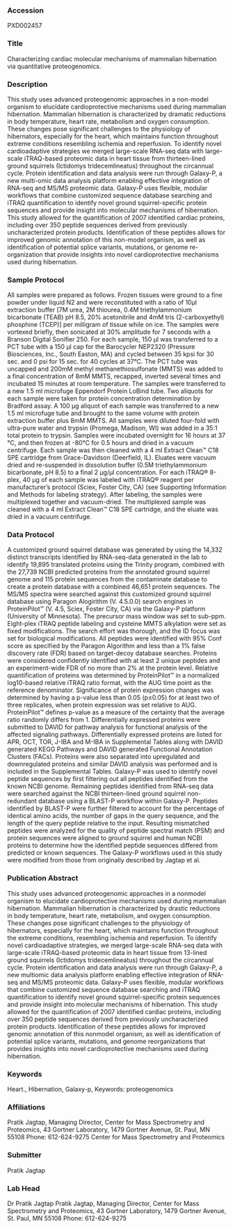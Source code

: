 ### Accession
PXD002457

### Title
Characterizing cardiac molecular mechanisms of mammalian hibernation via  quantitative proteogenomics.

### Description
This study uses advanced proteogenomic approaches in a non-model organism to elucidate cardioprotective mechanisms used during mammalian hibernation. Mammalian hibernation is characterized by dramatic reductions in body temperature, heart rate, metabolism and oxygen consumption. These changes pose significant challenges to the physiology of hibernators, especially for the heart, which maintains function throughout extreme conditions resembling ischemia and reperfusion. To identify novel cardioadaptive strategies we merged large-scale RNA-seq data with large-scale iTRAQ-based proteomic data in heart tissue from thirteen-lined ground squirrels (Ictidomys tridecemlineatus) throughout the circannual cycle. Protein identification and data analysis were run through Galaxy-P, a new multi-omic data analysis platform enabling effective integration of RNA-seq and MS/MS proteomic data. Galaxy-P uses flexible, modular workflows that combine customized sequence database searching and iTRAQ quantification to identify novel ground squirrel-specific protein sequences and provide insight into molecular mechanisms of hibernation. This study allowed for the quantification of 2007 identified cardiac proteins, including over 350 peptide sequences derived from previously uncharacterized protein products.  Identification of these peptides allows for improved genomic annotation of this non-model organism, as well as identification of potential splice variants, mutations, or genome re-organization that  provide insights into novel cardioprotective mechanisms used during hibernation.

### Sample Protocol
All samples were prepared as follows. Frozen tissues were ground to a fine powder under liquid N2 and were reconstituted with a ratio of 10μl extraction buffer [7M urea, 2M thiourea, 0.4M triethylammonium bicarbonate (TEAB) pH 8.5, 20% acetonitrile and 4mM tris (2-carboxyethyl) phosphine (TCEP)] per milligram of tissue while on ice.  The samples were vortexed briefly, then sonicated at 30% amplitude for 7 seconds with a Branson Digital Sonifier 250. For each sample, 150 μl was transferred to a PCT tube with a 150 μl cap for the Barocycler NEP2320 (Pressure Biosciences, Inc., South Easton, MA) and cycled between 35 kpsi for 30 sec. and 0 psi for 15 sec. for 40 cycles at 37°C.  The PCT tube was uncapped and 200mM methyl methanethiosulfonate (MMTS) was added to a final concentration of 8mM MMTS, recapped, inverted several times and incubated 15 minutes at room temperature.  The samples were transferred to a new 1.5 ml microfuge Eppendorf Protein LoBind tube.  Two aliquots for each sample were taken for protein concentration determination by Bradford assay. A 100 μg aliquot of each sample was transferred to a new 1.5 ml microfuge tube and brought to the same volume with protein extraction buffer plus 8mM MMTS.  All samples were diluted four-fold with ultra-pure water and trypsin (Promega, Madison, WI) was added in a 35:1 total protein to trypsin. Samples were incubated overnight for 16 hours at 37 °C, and then frozen at -80°C for 0.5 hours and dried in a vacuum centrifuge.  Each sample was then cleaned with a 4 ml Extract Clean™ C18 SPE cartridge from Grace-Davidson (Deerfield, IL).  Eluates were vacuum dried and re-suspended in dissolution buffer (0.5M triethylammonium bicarbonate, pH 8.5) to a final 2 µg/µl concentration.  For each iTRAQ® 8-plex, 40 μg of each sample was labeled with iTRAQ® reagent per manufacturer’s protocol (Sciex, Foster City, CA) (see Supporting Information and Methods for labeling strategy). After labeling, the samples were multiplexed together and vacuum-dried.  The multiplexed sample was cleaned with a 4 ml Extract Clean™ C18 SPE cartridge, and the eluate was dried in a vacuum centrifuge.

### Data Protocol
A customized ground squirrel database was generated by using the 14,332 distinct transcripts identified by RNA-seq-data generated in the lab to identify 19,895 translated proteins using the Trinity program, combined with the 27,739 NCBI predicted proteins from the annotated ground squirrel genome and 115 protein sequences from the contaminate database to create a protein database with a combined 46,651 protein sequences. The MS/MS spectra were searched against this customized ground squirrel database using Paragon Alogirithm (V. 4.5.0.0) search engines in ProteinPilot™ (V. 4.5, Sciex, Foster City, CA) via the Galaxy-P platform (University of Minnesota). The precursor mass window was set to sub-ppm. Eight-plex iTRAQ peptide labeling and cysteine MMTS alkylation were set as fixed modifications. The search effort was thorough, and the ID focus was set for biological modifications. All peptides were identified with 95% Conf score as specified by the Paragon Algorithm and less than a 1% false discovery rate (FDR) based on target-decoy database searches. Proteins were considered confidently identified with at least 2 unique peptides and an experiment-wide FDR of no more than 2% at the protein level. Relative quantification of proteins was determined by ProteinPilot™ in a normalized log10-based relative iTRAQ ratio format, with the AUG time point as the reference denominator. Significance of protein expression changes was determined by having a p-value less than 0.05 (p≤0.05) for at least two of three replicates, when protein expression was set relative to AUG. ProteinPilot™ defines p-value as a measure of the certainty that the average ratio randomly differs from 1. Differentially expressed proteins were submitted to DAVID for pathway analysis for functional analysis of the affected signaling pathways. Differentially expressed proteins are listed for APR, OCT, TOR, J-IBA and M-IBA in Supplemental Tables along with DAVID generated KEGG Pathways and DAVID generated Functional Annotation Clusters (FACs). Proteins were also separated into upregulated and downregulated proteins and similar DAVID analysis was performed and is included in the Supplemental Tables.  Galaxy-P was used to identify novel peptide sequences by first filtering out all peptides identified from the known NCBI genome. Remaining peptides identified from RNA-seq data were searched against the NCBI thirteen-lined ground squirrel non-redundant database using a BLAST-P workflow within Galaxy-P. Peptides identified by BLAST-P were further filtered to account for the percentage of identical amino acids, the number of gaps in the query sequence, and the length of the query peptide relative to the input. Resulting mismatched peptides were analyzed for the quality of peptide spectral match (PSM) and protein sequences were aligned to ground squirrel and human NCBI proteins to determine how the identified peptide sequences differed from predicted or known sequences. The Galaxy-P workflows used in this study were modified from those from originally described by Jagtap et al.

### Publication Abstract
This study uses advanced proteogenomic approaches in a nonmodel organism to elucidate cardioprotective mechanisms used during mammalian hibernation. Mammalian hibernation is characterized by drastic reductions in body temperature, heart rate, metabolism, and oxygen consumption. These changes pose significant challenges to the physiology of hibernators, especially for the heart, which maintains function throughout the extreme conditions, resembling ischemia and reperfusion. To identify novel cardioadaptive strategies, we merged large-scale RNA-seq data with large-scale iTRAQ-based proteomic data in heart tissue from 13-lined ground squirrels (Ictidomys tridecemlineatus) throughout the circannual cycle. Protein identification and data analysis were run through Galaxy-P, a new multiomic data analysis platform enabling effective integration of RNA-seq and MS/MS proteomic data. Galaxy-P uses flexible, modular workflows that combine customized sequence database searching and iTRAQ quantification to identify novel ground squirrel-specific protein sequences and provide insight into molecular mechanisms of hibernation. This study allowed for the quantification of 2007 identified cardiac proteins, including over 350 peptide sequences derived from previously uncharacterized protein products. Identification of these peptides allows for improved genomic annotation of this nonmodel organism, as well as identification of potential splice variants, mutations, and genome reorganizations that provides insights into novel cardioprotective mechanisms used during hibernation.

### Keywords
Heart., Hibernation, Galaxy-p, Keywords: proteogenomics

### Affiliations
Pratik Jagtap, Managing Director, Center for Mass Spectrometry and Proteomics, 43 Gortner Laboratory, 1479 Gortner Avenue, St. Paul, MN 55108       Phone: 612-624-9275
Center for Mass Spectrometry and Proteomics

### Submitter
Pratik Jagtap

### Lab Head
Dr Pratik Jagtap
Pratik Jagtap, Managing Director, Center for Mass Spectrometry and Proteomics, 43 Gortner Laboratory, 1479 Gortner Avenue, St. Paul, MN 55108       Phone: 612-624-9275


